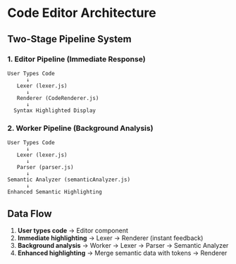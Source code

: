 # Code Editor Architecture

## Two-Stage Pipeline System

### 1. Editor Pipeline (Immediate Response)

```
User Types Code
      ↓
   Lexer (lexer.js)
      ↓
   Renderer (CodeRenderer.js)
      ↓
  Syntax Highlighted Display
```

### 2. Worker Pipeline (Background Analysis)

```
User Types Code
      ↓
   Lexer (lexer.js)
      ↓
   Parser (parser.js)
      ↓
Semantic Analyzer (semanticAnalyzer.js)
      ↓
Enhanced Semantic Highlighting
```

## Data Flow

1. **User types code** → Editor component
2. **Immediate highlighting** → Lexer → Renderer (instant feedback)
3. **Background analysis** → Worker → Lexer → Parser → Semantic Analyzer
4. **Enhanced highlighting** → Merge semantic data with tokens → Renderer
